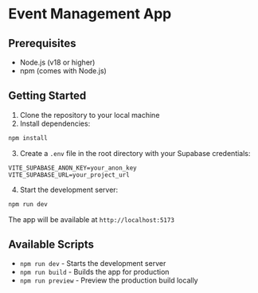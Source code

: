 # Event Management App

## Prerequisites

- Node.js (v18 or higher)
- npm (comes with Node.js)

## Getting Started

1. Clone the repository to your local machine
2. Install dependencies:
```bash
npm install
```

3. Create a `.env` file in the root directory with your Supabase credentials:
```env
VITE_SUPABASE_ANON_KEY=your_anon_key
VITE_SUPABASE_URL=your_project_url
```

4. Start the development server:
```bash
npm run dev
```

The app will be available at `http://localhost:5173`

## Available Scripts

- `npm run dev` - Starts the development server
- `npm run build` - Builds the app for production
- `npm run preview` - Preview the production build locally
